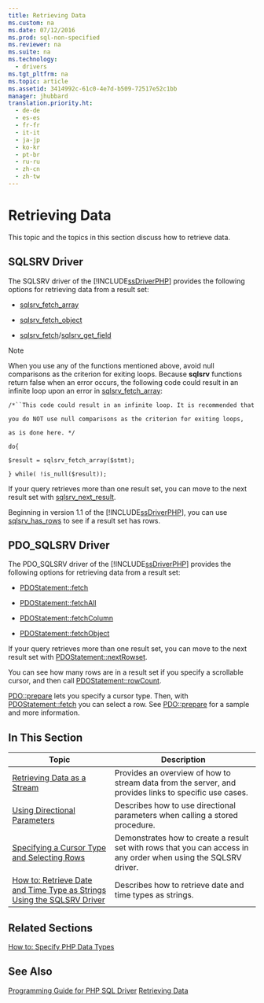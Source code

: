 ```yaml
---
title: Retrieving Data
ms.custom: na
ms.date: 07/12/2016
ms.prod: sql-non-specified
ms.reviewer: na
ms.suite: na
ms.technology: 
  - drivers
ms.tgt_pltfrm: na
ms.topic: article
ms.assetid: 3414992c-61c0-4e7d-b509-72517e52c1bb
manager: jhubbard
translation.priority.ht: 
  - de-de
  - es-es
  - fr-fr
  - it-it
  - ja-jp
  - ko-kr
  - pt-br
  - ru-ru
  - zh-cn
  - zh-tw
---
```

# Retrieving Data
This topic and the topics in this section discuss how to retrieve data.  
  
## SQLSRV Driver  
The SQLSRV driver of the [!INCLUDE[ssDriverPHP](../content/includes/ssDriverPHP_md.md)] provides the following options for retrieving data from a result set:  
  
-   [sqlsrv_fetch_array](../content/sqlsrv_fetch_array.md)  
  
-   [sqlsrv_fetch_object](../content/sqlsrv_fetch_object.md)  
  
-   [sqlsrv_fetch](../content/sqlsrv_fetch.md)\/[sqlsrv_get_field](../content/sqlsrv_get_field.md)  
  
> [!NOTE]  
> When you use any of the functions mentioned above, avoid null comparisons as the criterion for exiting loops. Because **sqlsrv** functions return false when an error occurs, the following code could result in an infinite loop upon an error in [sqlsrv_fetch_array](../content/sqlsrv_fetch_array.md):  
>   
> `/*``This code could result in an infinite loop. It is recommended that`  
>   
> `you do NOT use null comparisons as the criterion for exiting loops,`  
>   
> `as is done here. */`  
>   
> `do{`  
>   
> `$result = sqlsrv_fetch_array($stmt);`  
>   
> `} while( !is_null($result));`  
  
If your query retrieves more than one result set, you can move to the next result set with [sqlsrv_next_result](../content/sqlsrv_next_result.md).  
  
Beginning in version 1.1 of the [!INCLUDE[ssDriverPHP](../content/includes/ssDriverPHP_md.md)], you can use [sqlsrv\_has\_rows](../content/sqlsrv_has_rows.md) to see if a result set has rows.  
  
## PDO\_SQLSRV Driver  
The PDO\_SQLSRV driver of the [!INCLUDE[ssDriverPHP](../content/includes/ssDriverPHP_md.md)] provides the following options for retrieving data from a result set:  
  
-   [PDOStatement::fetch](../Topic/PDOStatement::fetch.md)  
  
-   [PDOStatement::fetchAll](../Topic/PDOStatement::fetchAll.md)  
  
-   [PDOStatement::fetchColumn](../Topic/PDOStatement::fetchColumn.md)  
  
-   [PDOStatement::fetchObject](../Topic/PDOStatement::fetchObject.md)  
  
If your query retrieves more than one result set, you can move to the next result set with [PDOStatement::nextRowset](../Topic/PDOStatement::nextRowset.md).  
  
You can see how many rows are in a result set if you specify a scrollable cursor, and then call [PDOStatement::rowCount](../Topic/PDOStatement::rowCount.md).  
  
[PDO::prepare](../Topic/PDO::prepare.md) lets you specify a cursor type. Then, with [PDOStatement::fetch](../Topic/PDOStatement::fetch.md) you can select a row. See [PDO::prepare](../Topic/PDO::prepare.md) for a sample and more information.  
  
## In This Section  
  
|Topic|Description|  
|---------|---------------|  
|[Retrieving Data as a Stream](../content/Retrieving-Data-as-a-Stream-Using-the-SQLSRV-Driver.md)|Provides an overview of how to stream data from the server, and provides links to specific use cases.|  
|[Using Directional Parameters](../content/Using-Directional-Parameters.md)|Describes how to use directional parameters when calling a stored procedure.|  
|[Specifying a Cursor Type and Selecting Rows](../content/Specifying-a-Cursor-Type-and-Selecting-Rows.md)|Demonstrates how to create a result set with rows that you can access in any order when using the SQLSRV driver.|  
|[How to: Retrieve Date and Time Type as Strings Using the SQLSRV Driver](../Topic/How%20to:%20Retrieve%20Date%20and%20Time%20Type%20as%20Strings%20Using%20the%20SQLSRV%20Driver.md)|Describes how to retrieve date and time types as strings.|  
  
## Related Sections  
[How to: Specify PHP Data Types](../Topic/How%20to:%20Specify%20PHP%20Data%20Types.md)  
  
## See Also  
[Programming Guide for PHP SQL Driver](../content/Programming-Guide-for-PHP-SQL-Driver.md)
[Retrieving Data](../content/Retrieving-Data.md)  
  
